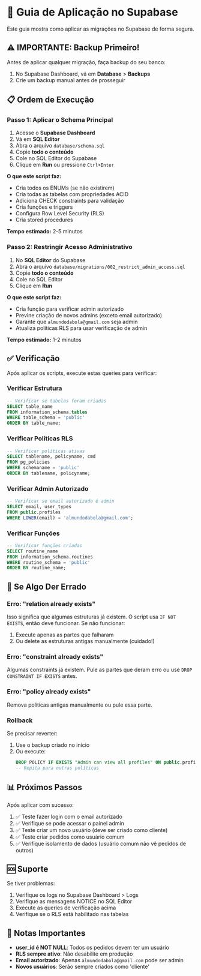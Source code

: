 # 🚀 Guia de Aplicação no Supabase

Este guia mostra como aplicar as migrações no Supabase de forma segura.

## ⚠️ IMPORTANTE: Backup Primeiro!

Antes de aplicar qualquer migração, faça backup do seu banco:

1. No Supabase Dashboard, vá em **Database** > **Backups**
2. Crie um backup manual antes de prosseguir

## 📋 Ordem de Execução

### Passo 1: Aplicar o Schema Principal

1. Acesse o **Supabase Dashboard**
2. Vá em **SQL Editor**
3. Abra o arquivo `database/schema.sql`
4. Copie **todo o conteúdo**
5. Cole no SQL Editor do Supabase
6. Clique em **Run** ou pressione `Ctrl+Enter`

**O que este script faz:**
- Cria todos os ENUMs (se não existirem)
- Cria todas as tabelas com propriedades ACID
- Adiciona CHECK constraints para validação
- Cria funções e triggers
- Configura Row Level Security (RLS)
- Cria stored procedures

**Tempo estimado:** 2-5 minutos

### Passo 2: Restringir Acesso Administrativo

1. No **SQL Editor** do Supabase
2. Abra o arquivo `database/migrations/002_restrict_admin_access.sql`
3. Copie **todo o conteúdo**
4. Cole no SQL Editor
5. Clique em **Run**

**O que este script faz:**
- Cria função para verificar admin autorizado
- Previne criação de novos admins (exceto email autorizado)
- Garante que `almundodabola@gmail.com` seja admin
- Atualiza políticas RLS para usar verificação de admin

**Tempo estimado:** 1-2 minutos

## ✅ Verificação

Após aplicar os scripts, execute estas queries para verificar:

### Verificar Estrutura

```sql
-- Verificar se tabelas foram criadas
SELECT table_name 
FROM information_schema.tables 
WHERE table_schema = 'public' 
ORDER BY table_name;
```

### Verificar Políticas RLS

```sql
-- Verificar políticas ativas
SELECT tablename, policyname, cmd 
FROM pg_policies 
WHERE schemaname = 'public'
ORDER BY tablename, policyname;
```

### Verificar Admin Autorizado

```sql
-- Verificar se email autorizado é admin
SELECT email, user_types 
FROM public.profiles 
WHERE LOWER(email) = 'almundodabola@gmail.com';
```

### Verificar Funções

```sql
-- Verificar funções criadas
SELECT routine_name 
FROM information_schema.routines 
WHERE routine_schema = 'public'
ORDER BY routine_name;
```

## 🔧 Se Algo Der Errado

### Erro: "relation already exists"

Isso significa que algumas estruturas já existem. O script usa `IF NOT EXISTS`, então deve funcionar. Se não funcionar:

1. Execute apenas as partes que falharam
2. Ou delete as estruturas antigas manualmente (cuidado!)

### Erro: "constraint already exists"

Algumas constraints já existem. Pule as partes que deram erro ou use `DROP CONSTRAINT IF EXISTS` antes.

### Erro: "policy already exists"

Remova políticas antigas manualmente ou pule essa parte.

### Rollback

Se precisar reverter:

1. Use o backup criado no início
2. Ou execute:
   ```sql
   DROP POLICY IF EXISTS "Admin can view all profiles" ON public.profiles;
   -- Repita para outras políticas
   ```

## 📊 Próximos Passos

Após aplicar com sucesso:

1. ✅ Teste fazer login com o email autorizado
2. ✅ Verifique se pode acessar o painel admin
3. ✅ Teste criar um novo usuário (deve ser criado como cliente)
4. ✅ Teste criar pedidos como usuário comum
5. ✅ Verifique isolamento de dados (usuário comum não vê pedidos de outros)

## 🆘 Suporte

Se tiver problemas:

1. Verifique os logs no Supabase Dashboard > Logs
2. Verifique as mensagens NOTICE no SQL Editor
3. Execute as queries de verificação acima
4. Verifique se o RLS está habilitado nas tabelas

## 📝 Notas Importantes

- **user_id é NOT NULL**: Todos os pedidos devem ter um usuário
- **RLS sempre ativo**: Não desabilite em produção
- **Email autorizado**: Apenas `almundodabola@gmail.com` pode ser admin
- **Novos usuários**: Serão sempre criados como 'cliente'

